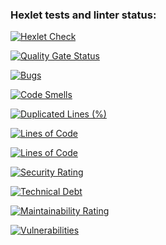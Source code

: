 ### Hexlet tests and linter status:
[![Hexlet Check](https://github.com/GaraevIM/java-project-61/actions/workflows/hexlet-check.yml/badge.svg)](https://github.com/GaraevIM/java-project-61/actions/workflows/hexlet-check.yml)

[![Quality Gate Status](https://sonarcloud.io/api/project_badges/measure?project=GaraevIM_java-project-61&metric=alert_status)](https://sonarcloud.io/summary/new_code?id=GaraevIM_java-project-61)

[![Bugs](https://sonarcloud.io/api/project_badges/measure?project=GaraevIM_java-project-61&metric=bugs)](https://sonarcloud.io/summary/new_code?id=GaraevIM_java-project-61)

[![Code Smells](https://sonarcloud.io/api/project_badges/measure?project=GaraevIM_java-project-61&metric=code_smells)](https://sonarcloud.io/summary/new_code?id=GaraevIM_java-project-61)

[![Duplicated Lines (%)](https://sonarcloud.io/api/project_badges/measure?project=GaraevIM_java-project-61&metric=duplicated_lines_density)](https://sonarcloud.io/summary/new_code?id=GaraevIM_java-project-61)

[![Lines of Code](https://sonarcloud.io/api/project_badges/measure?project=GaraevIM_java-project-61&metric=ncloc)](https://sonarcloud.io/summary/new_code?id=GaraevIM_java-project-61)

[![Lines of Code](https://sonarcloud.io/api/project_badges/measure?project=GaraevIM_java-project-61&metric=ncloc)](https://sonarcloud.io/summary/new_code?id=GaraevIM_java-project-61)

[![Security Rating](https://sonarcloud.io/api/project_badges/measure?project=GaraevIM_java-project-61&metric=security_rating)](https://sonarcloud.io/summary/new_code?id=GaraevIM_java-project-61)

[![Technical Debt](https://sonarcloud.io/api/project_badges/measure?project=GaraevIM_java-project-61&metric=sqale_index)](https://sonarcloud.io/summary/new_code?id=GaraevIM_java-project-61)

[![Maintainability Rating](https://sonarcloud.io/api/project_badges/measure?project=GaraevIM_java-project-61&metric=sqale_rating)](https://sonarcloud.io/summary/new_code?id=GaraevIM_java-project-61)

[![Vulnerabilities](https://sonarcloud.io/api/project_badges/measure?project=GaraevIM_java-project-61&metric=vulnerabilities)](https://sonarcloud.io/summary/new_code?id=GaraevIM_java-project-61)
